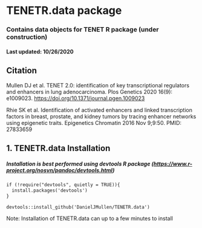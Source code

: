 # TENETR.data package
### Contains data objects for TENET R package (under construction)

#### Last updated: 10/26/2020

## Citation
Mullen DJ et al. TENET 2.0: identification of key transcriptional regulators and enhancers in lung adenocarcinoma. Plos Genetics 2020 16(9): e1009023. https://doi.org/10.1371/journal.pgen.1009023

Rhie SK et al. Identification of activated enhancers and linked transcription factors in breast, prostate, and kidney tumors by tracing enhancer networks using epigenetic traits. Epigenetics Chromatin 2016 Nov 9;9:50. PMID: 27833659

## 1. TENETR.data Installation

##### Installation is best performed using devtools R package (https://www.r-project.org/nosvn/pandoc/devtools.html)

```diff
if (!require("devtools", quietly = TRUE)){
  install.packages('devtools')
}

devtools::install_github('DanielJMullen/TENETR.data')

```

Note: Installation of TENETR.data can up to a few minutes to install
